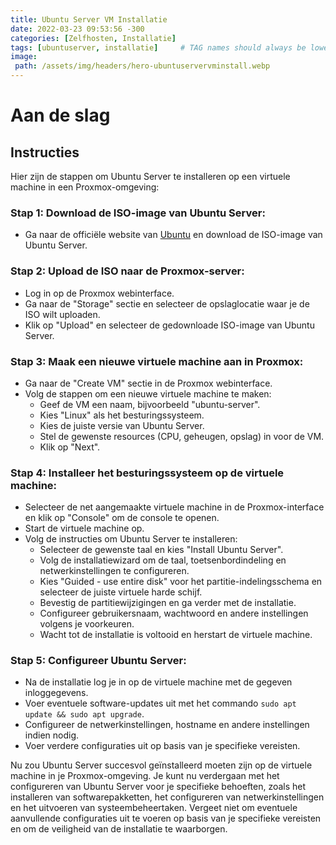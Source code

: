 ```yaml
---
title: Ubuntu Server VM Installatie
date: 2022-03-23 09:53:56 -300
categories: [Zelfhosten, Installatie]
tags: [ubuntuserver, installatie]     # TAG names should always be lowercase
image:
 path: /assets/img/headers/hero-ubuntuservervminstall.webp
---
```


# Aan de slag

## Instructies

Hier zijn de stappen om Ubuntu Server te installeren op een virtuele machine in een Proxmox-omgeving:

### **Stap 1: Download de ISO-image van Ubuntu Server:**
- Ga naar de officiële website van [Ubuntu](https://ubuntu.com/download/server) en download de ISO-image van Ubuntu Server.

### **Stap 2: Upload de ISO naar de Proxmox-server:**
- Log in op de Proxmox webinterface.
- Ga naar de "Storage" sectie en selecteer de opslaglocatie waar je de ISO wilt uploaden.
- Klik op "Upload" en selecteer de gedownloade ISO-image van Ubuntu Server.

### **Stap 3: Maak een nieuwe virtuele machine aan in Proxmox:**
- Ga naar de "Create VM" sectie in de Proxmox webinterface.
- Volg de stappen om een nieuwe virtuele machine te maken:
  - Geef de VM een naam, bijvoorbeeld "ubuntu-server".
  - Kies "Linux" als het besturingssysteem.
  - Kies de juiste versie van Ubuntu Server.
  - Stel de gewenste resources (CPU, geheugen, opslag) in voor de VM.
  - Klik op "Next".

### **Stap 4: Installeer het besturingssysteem op de virtuele machine:**
- Selecteer de net aangemaakte virtuele machine in de Proxmox-interface en klik op "Console" om de console te openen.
- Start de virtuele machine op.
- Volg de instructies om Ubuntu Server te installeren:
  - Selecteer de gewenste taal en kies "Install Ubuntu Server".
  - Volg de installatiewizard om de taal, toetsenbordindeling en netwerkinstellingen te configureren.
  - Kies "Guided - use entire disk" voor het partitie-indelingsschema en selecteer de juiste virtuele harde schijf.
  - Bevestig de partitiewijzigingen en ga verder met de installatie.
  - Configureer gebruikersnaam, wachtwoord en andere instellingen volgens je voorkeuren.
  - Wacht tot de installatie is voltooid en herstart de virtuele machine.

### **Stap 5: Configureer Ubuntu Server:**
- Na de installatie log je in op de virtuele machine met de gegeven inloggegevens.
- Voer eventuele software-updates uit met het commando `sudo apt update && sudo apt upgrade`.
- Configureer de netwerkinstellingen, hostname en andere instellingen indien nodig.
- Voer verdere configuraties uit op basis van je specifieke vereisten.

Nu zou Ubuntu Server succesvol geïnstalleerd moeten zijn op de virtuele machine in je Proxmox-omgeving. Je kunt nu verdergaan met het configureren van Ubuntu Server voor je specifieke behoeften, zoals het installeren van softwarepakketten, het configureren van netwerkinstellingen en het uitvoeren van systeembeheertaken. Vergeet niet om eventuele aanvullende configuraties uit te voeren op basis van je specifieke vereisten en om de veiligheid van de installatie te waarborgen.